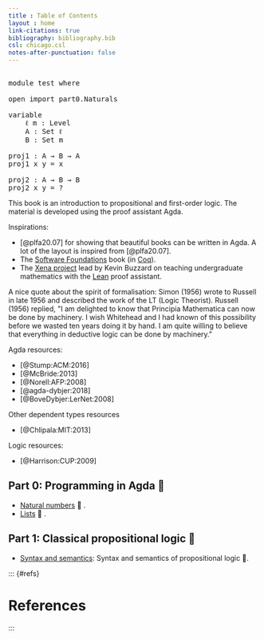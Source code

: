 ```yaml
---
title : Table of Contents
layout : home
link-citations: true
bibliography: bibliography.bib
csl: chicago.csl
notes-after-punctuation: false
---
```


<script type="text/x-thebe-config">
      {
        bootstrap: true,
	    requestKernel: true,
        selector: "pre",
        codeMirrorConfig: {
            //theme: "abcdef",
            language: "agda",
            readOnly: false,
            lineNumbers: true,
            keyMap: "default",
        },
        kernelOptions: {
            name: "agda",
            kernelName: "agda",
            path: "src/",
            // notebook server configuration; not needed with binder
            serverSettings: {
                  baseUrl: "http://127.0.0.1:8888",
                  token: "test-secret",
                },
        },
//        binderOptions: {
//            repo: "lclem/lia",
//            ref: "main",
//            binderUrl: "https://mybinder.org",
//            repoProvider: "github",
//            savedSession: {
//                enabled: true,
//                maxAge: 86400, // the max age in seconds to consider re-using a session
//                storagePrefix: "thebe-binder-"
//            },
//      },
      }
</script>

<!-- <script type="text/javascript" src="https://unpkg.com/thebelab@latest"></script> -->

<!-- own version of thebe library: -->
<script type="text/javascript" src="thebe/lib/index.js"></script>

<!-- proper highlighting for Agda -->
<script src="codemirror-agda/lib/index.js"></script>

<pre data-executable="true" data-language="agda">

module test where

open import part0.Naturals

variable
    ℓ m : Level
    A : Set ℓ
    B : Set m

proj1 : A → B → A
proj1 x y = x

proj2 : A → B → B
proj2 x y = ?
</pre>


This book is an introduction to propositional and first-order logic.
The material is developed using the proof assistant Agda.

Inspirations:

* [@plfa20.07] for showing that beautiful books can be written in Agda. A lot of the layout is inspired from [@plfa20.07].
* The [Software Foundations](https://softwarefoundations.cis.upenn.edu/) book (in [Coq](https://coq.inria.fr/)).
* The [Xena project](https://xenaproject.wordpress.com/) lead by Kevin Buzzard on teaching undergraduate mathematics with the [Lean](https://leanprover.github.io/) proof assistant.

A nice quote about the spirit of formalisation:
Simon (1956) wrote to Russell in late 1956 and described the work of the LT (Logic Theorist).
Russell (1956) replied, "I am delighted to know that Principia Mathematica can now be done by machinery. I wish Whitehead and I had known of this possibility before we wasted ten years doing it by hand. I am quite willing to believe that everything in deductive logic can be done by machinery."

Agda resources:

* [@Stump:ACM:2016]
* [@McBride:2013]
* [@Norell:AFP:2008]
* [@agda-dybjer:2018]
* [@BoveDybjer:LerNet:2008]

Other dependent types resources

* [@Chlipala:MIT:2013]

Logic resources:

* [@Harrison:CUP:2009]

## Part 0: Programming in Agda 🚧

- [Natural numbers](/part0/Naturals.md) 🚧 .
- [Lists](/part0/List.md) 🚧 .

## Part 1: Classical propositional logic 🚧

- [Syntax and semantics](/part1/Semantics.md): Syntax and semantics of propositional logic 🚧.

<!--
- [Normal forms]({{ site.baseurl }}/part1/NormalForms/): Negation, conjunctive, and disjunctive normal forms 🚧.
-->

::: {#refs}

# References

:::
